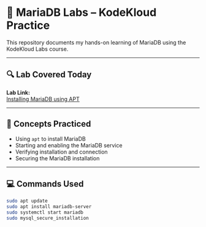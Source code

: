 # 📘 MariaDB Labs – KodeKloud Practice

This repository documents my hands-on learning of MariaDB using the KodeKloud Labs course.

---

## 🔍 Lab Covered Today

**Lab Link:**  
[Installing MariaDB using APT](https://learn.kodekloud.com/user/courses/learn-by-doing-mariadb/module/d87e82ef-bbc1-451a-aac9-6cfd75d0c981/lesson/a83bf465-1916-448b-ab12-8f9f8edb387e)

---

## 🧠 Concepts Practiced

- Using `apt` to install MariaDB
- Starting and enabling the MariaDB service
- Verifying installation and connection
- Securing the MariaDB installation

---

## 💻 Commands Used

```bash
sudo apt update
sudo apt install mariadb-server
sudo systemctl start mariadb
sudo mysql_secure_installation
